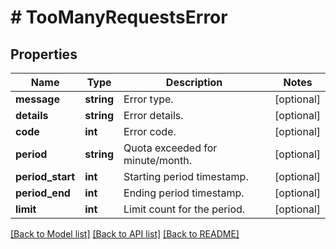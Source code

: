 # # TooManyRequestsError

## Properties

Name | Type | Description | Notes
------------ | ------------- | ------------- | -------------
**message** | **string** | Error type. | [optional]
**details** | **string** | Error details. | [optional]
**code** | **int** | Error code. | [optional]
**period** | **string** | Quota exceeded for minute/month. | [optional]
**period_start** | **int** | Starting period timestamp. | [optional]
**period_end** | **int** | Ending period timestamp. | [optional]
**limit** | **int** | Limit count for the period. | [optional]

[[Back to Model list]](../../README.md#models) [[Back to API list]](../../README.md#endpoints) [[Back to README]](../../README.md)
